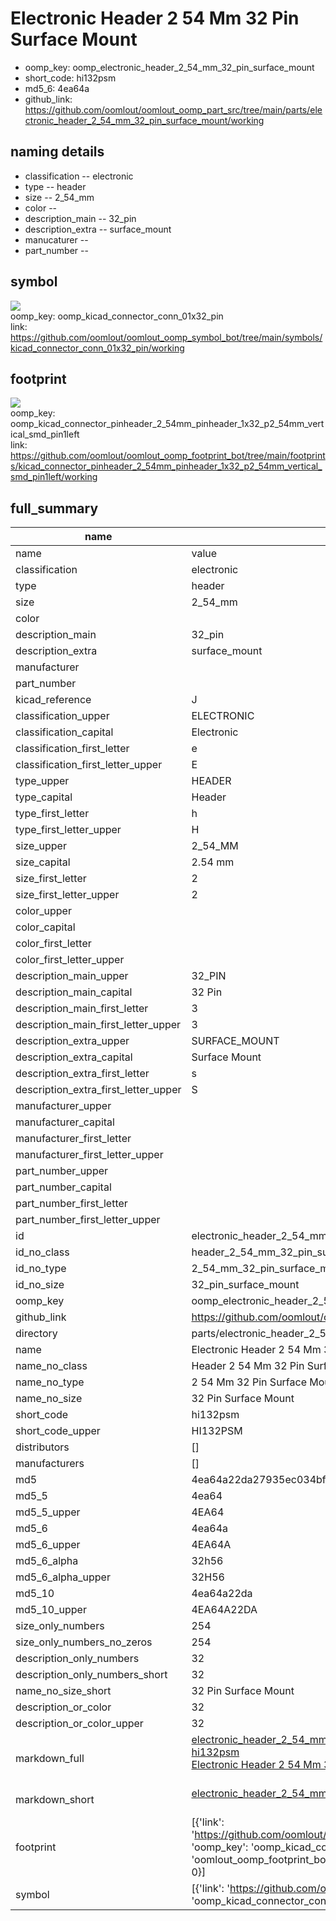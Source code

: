 # Electronic Header 2 54 Mm 32 Pin Surface Mount

  
* oomp_key: oomp_electronic_header_2_54_mm_32_pin_surface_mount 
* short_code: hi132psm
* md5_6: 4ea64a  
* github_link: https://github.com/oomlout/oomlout_oomp_part_src/tree/main/parts/electronic_header_2_54_mm_32_pin_surface_mount/working  
## naming details
* classification -- electronic
* type -- header
* size -- 2_54_mm
* color -- 
* description_main -- 32_pin
* description_extra -- surface_mount
* manucaturer -- 
* part_number -- 



## symbol

![](symbol/{index}/working/working_600.png)  
oomp_key: oomp_kicad_connector_conn_01x32_pin  
link: https://github.com/oomlout/oomlout_oomp_symbol_bot/tree/main/symbols/kicad_connector_conn_01x32_pin/working  

## footprint

![](footprint/{index}/working/working_600.png)  
oomp_key: oomp_kicad_connector_pinheader_2_54mm_pinheader_1x32_p2_54mm_vertical_smd_pin1left  
link: https://github.com/oomlout/oomlout_oomp_footprint_bot/tree/main/footprints/kicad_connector_pinheader_2_54mm_pinheader_1x32_p2_54mm_vertical_smd_pin1left/working  

## full_summary
| name | value | 
| --- | --- | 
| name | value | 
| classification | electronic | 
| type | header | 
| size | 2_54_mm | 
| color |  | 
| description_main | 32_pin | 
| description_extra | surface_mount | 
| manufacturer |  | 
| part_number |  | 
| kicad_reference | J | 
| classification_upper | ELECTRONIC | 
| classification_capital | Electronic | 
| classification_first_letter | e | 
| classification_first_letter_upper | E | 
| type_upper | HEADER | 
| type_capital | Header | 
| type_first_letter | h | 
| type_first_letter_upper | H | 
| size_upper | 2_54_MM | 
| size_capital | 2.54 mm | 
| size_first_letter | 2 | 
| size_first_letter_upper | 2 | 
| color_upper |  | 
| color_capital |  | 
| color_first_letter |  | 
| color_first_letter_upper |  | 
| description_main_upper | 32_PIN | 
| description_main_capital | 32 Pin | 
| description_main_first_letter | 3 | 
| description_main_first_letter_upper | 3 | 
| description_extra_upper | SURFACE_MOUNT | 
| description_extra_capital | Surface Mount | 
| description_extra_first_letter | s | 
| description_extra_first_letter_upper | S | 
| manufacturer_upper |  | 
| manufacturer_capital |  | 
| manufacturer_first_letter |  | 
| manufacturer_first_letter_upper |  | 
| part_number_upper |  | 
| part_number_capital |  | 
| part_number_first_letter |  | 
| part_number_first_letter_upper |  | 
| id | electronic_header_2_54_mm_32_pin_surface_mount | 
| id_no_class | header_2_54_mm_32_pin_surface_mount | 
| id_no_type | 2_54_mm_32_pin_surface_mount | 
| id_no_size | 32_pin_surface_mount | 
| oomp_key | oomp_electronic_header_2_54_mm_32_pin_surface_mount | 
| github_link | https://github.com/oomlout/oomlout_oomp_part_src/tree/main/parts/electronic_header_2_54_mm_32_pin_surface_mount/working | 
| directory | parts/electronic_header_2_54_mm_32_pin_surface_mount | 
| name | Electronic Header 2 54 Mm 32 Pin Surface Mount | 
| name_no_class | Header 2 54 Mm 32 Pin Surface Mount | 
| name_no_type | 2 54 Mm 32 Pin Surface Mount | 
| name_no_size | 32 Pin Surface Mount | 
| short_code | hi132psm | 
| short_code_upper | HI132PSM | 
| distributors | [] | 
| manufacturers | [] | 
| md5 | 4ea64a22da27935ec034bf62d542e9bf | 
| md5_5 | 4ea64 | 
| md5_5_upper | 4EA64 | 
| md5_6 | 4ea64a | 
| md5_6_upper | 4EA64A | 
| md5_6_alpha | 32h56 | 
| md5_6_alpha_upper | 32H56 | 
| md5_10 | 4ea64a22da | 
| md5_10_upper | 4EA64A22DA | 
| size_only_numbers | 254 | 
| size_only_numbers_no_zeros | 254 | 
| description_only_numbers | 32 | 
| description_only_numbers_short | 32 | 
| name_no_size_short | 32 Pin Surface Mount | 
| description_or_color | 32 | 
| description_or_color_upper | 32 | 
| markdown_full | [electronic_header_2_54_mm_32_pin_surface_mount](https://github.com/oomlout/oomlout_oomp_part_src/tree/main/parts/electronic_header_2_54_mm_32_pin_surface_mount/working)<br>[hi132psm](https://github.com/oomlout/oomlout_oomp_part_src/tree/main/parts/electronic_header_2_54_mm_32_pin_surface_mount/working)<br>[Electronic Header 2 54 Mm 32 Pin Surface Mount](https://github.com/oomlout/oomlout_oomp_part_src/tree/main/parts/electronic_header_2_54_mm_32_pin_surface_mount/working)<br><br> | 
| markdown_short | [electronic_header_2_54_mm_32_pin_surface_mount](https://github.com/oomlout/oomlout_oomp_part_src/tree/main/parts/electronic_header_2_54_mm_32_pin_surface_mount/working)<br><br> | 
| footprint | [{'link': 'https://github.com/oomlout/oomlout_oomp_footprint_bot/tree/main/foootprntss/kicad_connector_pinheader_2_54mm_pinheader_1x32_p2_54mm_vertical_smd_pin1left', 'oomp_key': 'oomp_kicad_connector_pinheader_2_54mm_pinheader_1x32_p2_54mm_vertical_smd_pin1left', 'directory': 'oomlout_oomp_footprint_bot/footprints/kicad_connector_pinheader_2_54mm_pinheader_1x32_p2_54mm_vertical_smd_pin1left//working/working.kicad_mod', 'index': 0}] | 
| symbol | [{'link': 'https://github.com/oomlout/oomlout_oomp_symbol_bot/tree/main/symbols/kicad_connector_conn_01x32_pin', 'oomp_key': 'oomp_kicad_connector_conn_01x32_pin', 'directory': 'oomlout_oomp_symbol_bot/symbols/kicad_connector_conn_01x32_pin//working/working.kicad_sym', 'index': 0}] | 
